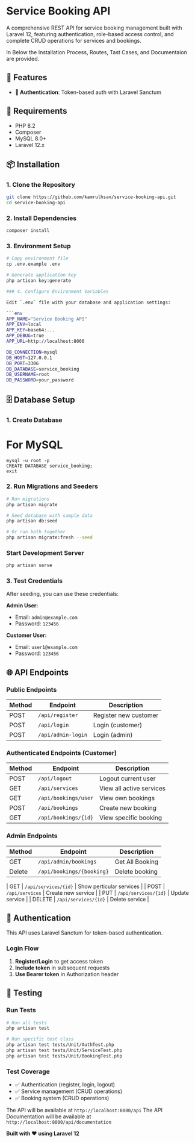 # Service Booking API

A comprehensive REST API for service booking management built with Laravel 12, featuring authentication, role-based access control, and complete CRUD operations for services and bookings.

In Below the Installation Process, Routes, Tast Cases, and Documentaion are provided.

## 🚀 Features

- **🔐 Authentication**: Token-based auth with Laravel Sanctum

## 🔧 Requirements

- PHP 8.2
- Composer
- MySQL 8.0+
- Laravel 12.x

## 📦 Installation

### 1. Clone the Repository

```bash
git clone https://github.com/kamrulhsan/service-booking-api.git
cd service-booking-api
```

### 2. Install Dependencies

```bash
composer install
```

### 3. Environment Setup

```bash
# Copy environment file
cp .env.example .env

# Generate application key
php artisan key:generate

### 4. Configure Environment Variables

Edit `.env` file with your database and application settings:

```env
APP_NAME="Service Booking API"
APP_ENV=local
APP_KEY=base64:...
APP_DEBUG=true
APP_URL=http://localhost:8000

DB_CONNECTION=mysql
DB_HOST=127.0.0.1
DB_PORT=3306
DB_DATABASE=service_booking
DB_USERNAME=root
DB_PASSWORD=your_password

```

## 🗄️ Database Setup

### 1. Create Database

# For MySQL
```
mysql -u root -p
CREATE DATABASE service_booking;
exit
```

### 2. Run Migrations and Seeders

```bash
# Run migrations
php artisan migrate

# Seed database with sample data
php artisan db:seed

# Or run both together
php artisan migrate:fresh --seed
```

### Start Development Server

```bash
php artisan serve
```

### 3. Test Credentials

After seeding, you can use these credentials:

**Admin User:**
- Email: `admin@example.com`
- Password: `123456`

**Customer User:**
- Email: `user1@example.com`
- Password: `123456`

## 🌐 API Endpoints

### Public Endpoints

| Method | Endpoint | Description |
|--------|----------|-------------|
| POST | `/api/register` | Register new customer |
| POST | `/api/login` | Login (customer) |
| POST | `/api/admin-login` | Login (admin) |

### Authenticated Endpoints (Customer)

| Method | Endpoint | Description |
|--------|----------|-------------|
| POST | `/api/logout` | Logout current user |
| GET | `/api/services` | View all active services |
| GET | `/api/bookings/user` | View own bookings |
| POST | `/api/bookings` | Create new booking |
| GET | `/api/bookings/{id}` | View specific booking |

### Admin Endpoints

| Method | Endpoint | Description |
|--------|----------|-------------|
| GET | `/api/admin/bookings` | Get All Booking |
| Delete | `/api/bookings/{booking}` | Delete booking |

| GET | `/api/services/{id}` | Show perticular services |
| POST | `/api/services` | Create new service |
| PUT | `/api/services/{id}` | Update service |
| DELETE | `/api/services/{id}` | Delete service |

## 🔐 Authentication

This API uses Laravel Sanctum for token-based authentication.

### Login Flow

1. **Register/Login** to get access token
2. **Include token** in subsequent requests
3. **Use Bearer token** in Authorization header

## 🧪 Testing

### Run Tests

```bash
# Run all tests
php artisan test

# Run specific test class
php artisan test tests/Unit/AuthTest.php
php artisan test tests/Unit/ServiceTest.php
php artisan test tests/Unit/BookingTest.php
```

### Test Coverage

- ✅ Authentication (register, login, logout)
- ✅ Service management (CRUD operations)
- ✅ Booking system (CRUD operations)


The API will be available at `http://localhost:8000/api`
The API Documentation will be available at `http://localhost:8000/api/documentation`

**Built with ❤️ using Laravel 12**